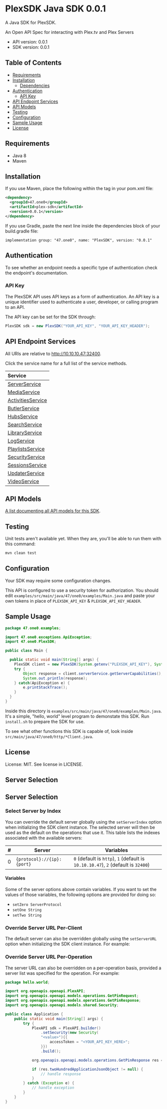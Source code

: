 

# PlexSDK Java SDK 0.0.1
A Java SDK for PlexSDK. 

An Open API Spec for interacting with Plex.tv and Plex Servers

- API version: 0.0.1
- SDK version: 0.0.1

## Table of Contents
- [Requirements](#requirements)
- [Installation](#installation)
    - [Dependencies](#dependencies)
- [Authentication](#authentication)
  - [API Key](#api-key)
- [API Endpoint Services](#api-endpoint-services)
- [API Models](#api-models)
- [Testing](#testing)
- [Configuration](#configuration)
- [Sample Usage](#sample-usage)
- [License](#license)

## Requirements

- Java 8
- Maven

## Installation

If you use Maven, place the following within the <dependencies> tag in your pom.xml file:

```XML
<dependency>
  <groupId>47.one0</groupId>
  <artifactId>plex-sdk</artifactId>
  <version>0.0.1</version>
</dependency>
```

If you use Gradle, paste the next line inside the dependencies block of your build.gradle file:

```Gradle
implementation group: "47.one0", name: "PlexSDK", version: "0.0.1"
```

## Authentication

To see whether an endpoint needs a specific type of authentication check the endpoint's documentation.

### API Key
The PlexSDK API uses API keys as a form of authentication.
An API key is a unique identifier used to authenticate a user, developer, or calling program to an API.

The API key can be set for the SDK through: 

```Java
PlexSDK sdk = new PlexSDK("YOUR_API_KEY", "YOUR_API_KEY_HEADER");
```

## API Endpoint Services

All URIs are relative to http://10.10.10.47:32400.

Click the service name for a full list of the service methods.

| Service |
| :------ |
|[ServerService](src/main/java/47/one0/services/README.md#serverservice)|
|[MediaService](src/main/java/47/one0/services/README.md#mediaservice)|
|[ActivitiesService](src/main/java/47/one0/services/README.md#activitiesservice)|
|[ButlerService](src/main/java/47/one0/services/README.md#butlerservice)|
|[HubsService](src/main/java/47/one0/services/README.md#hubsservice)|
|[SearchService](src/main/java/47/one0/services/README.md#searchservice)|
|[LibraryService](src/main/java/47/one0/services/README.md#libraryservice)|
|[LogService](src/main/java/47/one0/services/README.md#logservice)|
|[PlaylistsService](src/main/java/47/one0/services/README.md#playlistsservice)|
|[SecurityService](src/main/java/47/one0/services/README.md#securityservice)|
|[SessionsService](src/main/java/47/one0/services/README.md#sessionsservice)|
|[UpdaterService](src/main/java/47/one0/services/README.md#updaterservice)|
|[VideoService](src/main/java/47/one0/services/README.md#videoservice)|

## API Models
[A list documenting all API models for this SDK](src/main/java/47/one0//models/README.md#plexsdk-models).

## Testing

Unit tests aren't available yet. When they are, you'll be able to run them with this command:

```Bash
mvn clean test
```

## Configuration

Your SDK may require some configuration changes.


This API is configured to use a security token for authorization. You should edit `examples/src/main/java/47/one0/examples/Main.java` and paste your own tokens in place of `PLEXSDK_API_KEY` & `PLEXSDK_API_KEY_HEADER`.


## Sample Usage

```Java
package 47.one0.examples;

import 47.one0.exceptions.ApiException;
import 47.one0.PlexSDK;

public class Main {

  public static void main(String[] args) {
    PlexSDK client = new PlexSDK(System.getenv("PLEXSDK_API_KEY"), System.getenv("PLEXSDK_API_KEY_HEADER"));
    try {
        Object response = client.serverService.getServerCapabilities();
        System.out.println(response);
    } catch(ApiException e) {
        e.printStackTrace();
    }
  }
}

```

Inside this directory is `examples/src/main/java/47/one0/examples/Main.java`. It's a simple, "hello, world" level program to demonstate this SDK. Run `install.sh` to prepare the SDK for use. 

To see what other functions this SDK is capable of, look inside `src/main/java/47/one0/http/*Client.java`.

## License

License: MIT. See license in LICENSE.


<!-- No SDK Installation -->
<!-- No SDK Example Usage -->
<!-- No SDK Available Operations -->
<!-- Start Server Selection [server] -->
## Server Selection

## Server Selection

### Select Server by Index

You can override the default server globally using the `setServerIndex` option when initializing the SDK client instance. The selected server will then be used as the default on the operations that use it. This table lists the indexes associated with the available servers:

| # | Server | Variables |
| - | ------ | --------- |
| 0 | `{protocol}://{ip}:{port}` | `0` (default is `http`), `1` (default is `10.10.10.47`), `2` (default is `32400`) |



#### Variables

Some of the server options above contain variables. If you want to set the values of those variables, the following options are provided for doing so:
 * `setZero ServerProtocol`
 * `setOne String`
 * `setTwo String`

### Override Server URL Per-Client

The default server can also be overridden globally using the `setServerURL` option when initializing the SDK client instance. For example:


### Override Server URL Per-Operation

The server URL can also be overridden on a per-operation basis, provided a server list was specified for the operation. For example:
```java
package hello.world;

import org.openapis.openapi.PlexAPI;
import org.openapis.openapi.models.operations.GetPinRequest;
import org.openapis.openapi.models.operations.GetPinResponse;
import org.openapis.openapi.models.shared.Security;

public class Application {
    public static void main(String[] args) {
        try {
            PlexAPI sdk = PlexAPI.builder()
                .setSecurity(new Security(
                "<value>"){{
                    accessToken = "<YOUR_API_KEY_HERE>";
                }})
                .build();

            org.openapis.openapi.models.operations.GetPinResponse res = sdk.plex.getPin(serverUrl="https://plex.tv/api/v2", "<value>", false);

            if (res.twoHundredApplicationJsonObject != null) {
                // handle response
            }
        } catch (Exception e) {
            // handle exception
        }
    }
}
```
<!-- End Server Selection [server] -->

<!-- Placeholder for Future Speakeasy SDK Sections -->



